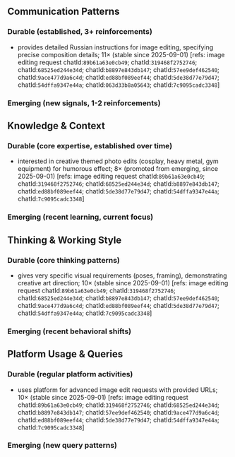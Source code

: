 ## Communication Patterns
### Durable (established, 3+ reinforcements)
- provides detailed Russian instructions for image editing, specifying precise composition details; 11× (stable since 2025-09-01) [refs: image editing request chatId:`89b61a63e0cb49`; chatId:`319468f2752746`; chatId:`68525ed244e34d`; chatId:`b8897e843db147`; chatId:`57ee9def462540`; chatId:`9ace477d9a6c4d`; chatId:`ed88bf089eef44`; chatId:`5de38d77e79d47`; chatId:`54dffa9347e44a`; chatId:`063d33b8a05643`; chatId:`7c9095cadc3348`]

### Emerging (new signals, 1-2 reinforcements)

## Knowledge & Context
### Durable (core expertise, established over time)
- interested in creative themed photo edits (cosplay, heavy metal, gym equipment) for humorous effect; 8× (promoted from emerging, since 2025-09-01) [refs: image editing request chatId:`89b61a63e0cb49`; chatId:`319468f2752746`; chatId:`68525ed244e34d`; chatId:`b8897e843db147`; chatId:`ed88bf089eef44`; chatId:`5de38d77e79d47`; chatId:`54dffa9347e44a`; chatId:`7c9095cadc3348`]

### Emerging (recent learning, current focus)

## Thinking & Working Style
### Durable (core thinking patterns)
- gives very specific visual requirements (poses, framing), demonstrating creative art direction; 10× (stable since 2025-09-01) [refs: image editing request chatId:`89b61a63e0cb49`; chatId:`319468f2752746`; chatId:`68525ed244e34d`; chatId:`b8897e843db147`; chatId:`57ee9def462540`; chatId:`9ace477d9a6c4d`; chatId:`ed88bf089eef44`; chatId:`5de38d77e79d47`; chatId:`54dffa9347e44a`; chatId:`7c9095cadc3348`]

### Emerging (recent behavioral shifts)

## Platform Usage & Queries
### Durable (regular platform activities)
- uses platform for advanced image edit requests with provided URLs; 10× (stable since 2025-09-01) [refs: image editing request chatId:`89b61a63e0cb49`; chatId:`319468f2752746`; chatId:`68525ed244e34d`; chatId:`b8897e843db147`; chatId:`57ee9def462540`; chatId:`9ace477d9a6c4d`; chatId:`ed88bf089eef44`; chatId:`5de38d77e79d47`; chatId:`54dffa9347e44a`; chatId:`7c9095cadc3348`]

### Emerging (new query patterns)